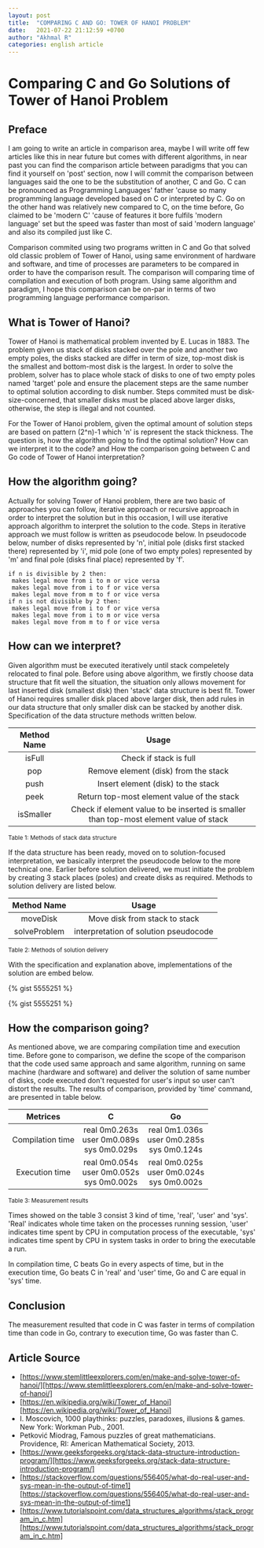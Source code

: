 ```yaml
---
layout: post
title:  "COMPARING C AND GO: TOWER OF HANOI PROBLEM"
date:   2021-07-22 21:12:59 +0700
author: "Akhmal R"
categories: english article
---
```


# Comparing C and Go Solutions of Tower of Hanoi Problem

## Preface

I am going to write an article in comparison area, maybe I will write off few articles like this in near future but comes with different algorithms, in near past you can find the comparison article between paradigms that you can find it yourself on 'post' section, now I will commit the comparison between languages said the one to be the substitution of another, C and Go. C can be pronounced as Programming Languages' father 'cause so many programming language developed based on C or interpreted by C. Go on the other hand was relatively new compared to C, on the time before, Go claimed to be 'modern C' 'cause of features it bore fulfils 'modern language' set but the speed was faster than most of said 'modern language' and also its compiled just like C.

Comparison commited using two programs written in C and Go that solved old classic problem of Tower of Hanoi, using same environment of hardware and software, and time of processes are parameters to be compared in order to have the comparison result. The comparison will comparing time of compilation and execution of both program. Using same algorithm and paradigm, I hope this comparison can be on-par in terms of two programming language performance comparison.

## What is Tower of Hanoi?

Tower of Hanoi is mathematical problem invented by E. Lucas in 1883. The problem given us stack of disks stacked over the pole and another two empty poles, the disks stacked are differ in term of size, top-most disk is the smallest and bottom-most disk is the largest. In order to solve the problem, solver has to place whole stack of disks to one of two empty poles named 'target' pole and ensure the placement steps are the same number to optimal solution according to disk number. Steps commited must be disk-size-concerned, that smaller disks must be placed above larger disks, otherwise, the step is illegal and not counted.

For the Tower of Hanoi problem, given the optimal amount of solution steps are based on pattern (2^n)-1 which 'n' is represent the stack thickness. The question is, how the algorithm going to find the optimal solution? How can we interpret it to the code? and How the comparison going between C and Go code of Tower of Hanoi interpretation?

## How the algorithm going?

Actually for solving Tower of Hanoi problem, there are two basic of approaches you can follow, iterative approach or recursive approach in order to interpret the solution but in this occasion, I will use iterative approach algorithm to interpret the solution to the code. Steps in iterative approach we must follow is written as pseudocode below. In pseudocode below, number of disks represented by 'n', initial pole (disks first stacked there) represented by 'i', mid pole (one of two empty poles) represented by 'm' and final pole (disks final place) represented by 'f'.

```
if n is divisible by 2 then:
 makes legal move from i to m or vice versa
 makes legal move from i to f or vice versa
 makes legal move from m to f or vice versa
if n is not divisible by 2 then:
 makes legal move from i to f or vice versa
 makes legal move from i to m or vice versa
 makes legal move from m to f or vice versa
```

## How can we interpret?

Given algorithm must be executed iteratively until stack compeletely relocated to final pole. Before using above algorithm, we firstly choose data structure that fit well the situation, the situation only allows movement for last inserted disk (smallest disk) then 'stack' data structure is best fit. Tower of Hanoi requires smaller disk placed above larger disk, then add rules in our data structure that only smaller disk can be stacked by another disk. Specification of the data structure methods written below.

| Method Name | Usage |
| :----: | :----: |
| isFull | Check if stack is full |
| pop | Remove element (disk) from the stack |
| push | Insert element (disk) to the stack |
| peek | Return top-most element value of the stack |
| isSmaller | Check if element value to be inserted is smaller than top-most element value of stack |

<sub>Table 1: Methods of stack data structure</sub>

If the data structure has been ready, moved on to solution-focused interpretation, we basically interpret the pseudocode below to the more technical one. Earlier before solution delivered, we must initiate the problem by creating 3 stack places (poles) and create disks as required. Methods to solution delivery are listed below.

| Method Name | Usage |
| :----: | :----: |
| moveDisk | Move disk from stack to stack |
| solveProblem | interpretation of solution pseudocode |

<sub>Table 2: Methods of solution delivery</sub>

With the specification and explanation above, implementations of the solution are embed below.

{% gist 5555251 %}

{% gist 5555251 %}

## How the comparison going?

As mentioned above, we are comparing compilation time and execution time. Before gone to comparison, we define the scope of the comparison that the code used same approach and same algorithm, running on same machine (hardware and software) and deliver the solution of same number of disks, code executed don't requested for user's input so user can't distort the results. The results of comparison, provided by 'time' command, are presented in table below.

| Metrices | C | Go |
| :----: | :----: | :----: |
| Compilation time | real 0m0.263s<br /> user 0m0.089s<br /> sys 0m0.029s | real 0m1.036s<br /> user 0m0.285s<br /> sys 0m0.124s |
| Execution time | real 0m0.054s<br /> user 0m0.052s<br /> sys 0m0.002s | real 0m0.025s<br /> user 0m0.024s<br /> sys 0m0.002s |

<sub>Table 3: Measurement results</sub>

Times showed on the table 3 consist 3 kind of time, 'real', 'user' and 'sys'. 'Real' indicates whole time taken on the processes running session, 'user' indicates time spent by CPU in computation process of the executable, 'sys' indicates time spent by CPU in system tasks in order to bring the executable a run.

In compilation time, C beats Go in every aspects of time, but in the execution time, Go beats C in 'real' and 'user' time, Go and C are equal in 'sys' time.

## Conclusion

The measurement resulted that code in C was faster in terms of compilation time than code in Go, contrary to execution time, Go was faster than C.

## Article Source

- [https://www.stemlittleexplorers.com/en/make-and-solve-tower-of-hanoi/][https://www.stemlittleexplorers.com/en/make-and-solve-tower-of-hanoi/]
- [https://en.wikipedia.org/wiki/Tower_of_Hanoi][https://en.wikipedia.org/wiki/Tower_of_Hanoi]
- I. Moscovich, 1000 playthinks: puzzles, paradoxes, illusions & games. New York: Workman Pub., 2001.
- Petković Miodrag, Famous puzzles of great mathematicians. Providence, RI: American Mathematical Society, 2013.
- [https://www.geeksforgeeks.org/stack-data-structure-introduction-program/][https://www.geeksforgeeks.org/stack-data-structure-introduction-program/]
- [https://stackoverflow.com/questions/556405/what-do-real-user-and-sys-mean-in-the-output-of-time1][https://stackoverflow.com/questions/556405/what-do-real-user-and-sys-mean-in-the-output-of-time1]
- [https://www.tutorialspoint.com/data_structures_algorithms/stack_program_in_c.htm][https://www.tutorialspoint.com/data_structures_algorithms/stack_program_in_c.htm]


[https://www.stemlittleexplorers.com/en/make-and-solve-tower-of-hanoi/]: https://www.stemlittleexplorers.com/en/make-and-solve-tower-of-hanoi/
[https://en.wikipedia.org/wiki/Tower_of_Hanoi]: https://en.wikipedia.org/wiki/Tower_of_Hanoi
[https://www.geeksforgeeks.org/stack-data-structure-introduction-program/]: https://www.geeksforgeeks.org/stack-data-structure-introduction-program/
[https://stackoverflow.com/questions/556405/what-do-real-user-and-sys-mean-in-the-output-of-time1]: https://stackoverflow.com/questions/556405/what-do-real-user-and-sys-mean-in-the-output-of-time1
[https://www.tutorialspoint.com/data_structures_algorithms/stack_program_in_c.htm]: https://www.tutorialspoint.com/data_structures_algorithms/stack_program_in_c.htm

